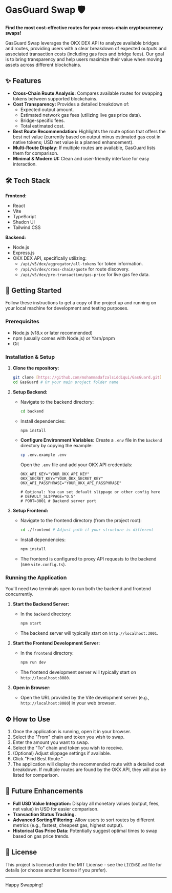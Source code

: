 # GasGuard Swap 🛡️

**Find the most cost-effective routes for your cross-chain cryptocurrency swaps!**

GasGuard Swap leverages the OKX DEX API to analyze available bridges and routes, providing users with a clear breakdown of expected outputs and associated transaction costs (including gas fees and bridge fees). Our goal is to bring transparency and help users maximize their value when moving assets across different blockchains.

<!-- Optional: Add a GIF or Screenshot here of the app in action -->
<!-- ![GasGuard Swap Demo](link_to_your_screenshot_or_gif.png) -->

## ✨ Features

*   **Cross-Chain Route Analysis:** Compares available routes for swapping tokens between supported blockchains.
*   **Cost Transparency:** Provides a detailed breakdown of:
    *   Expected output amount.
    *   Estimated network gas fees (utilizing live gas price data).
    *   Bridge-specific fees.
    *   Total estimated cost.
*   **Best Route Recommendation:** Highlights the route option that offers the best net value (currently based on output minus estimated gas cost in native tokens; USD net value is a planned enhancement).
*   **Multi-Route Display:** If multiple routes are available, GasGuard lists them for comparison.
*   **Minimal & Modern UI:** Clean and user-friendly interface for easy interaction.

## 🛠️ Tech Stack

**Frontend:**
*   React
*   Vite
*   TypeScript
*   Shadcn UI
*   Tailwind CSS

**Backend:**
*   Node.js
*   Express.js
*   OKX DEX API, specifically utilizing:
    *   `/api/v5/dex/aggregator/all-tokens` for token information.
    *   `/api/v5/dex/cross-chain/quote` for route discovery.
    *   `/api/v5/dex/pre-transaction/gas-price` for live gas fee data.

## 🚀 Getting Started

Follow these instructions to get a copy of the project up and running on your local machine for development and testing purposes.

### Prerequisites

*   Node.js (v18.x or later recommended)
*   npm (usually comes with Node.js) or Yarn/pnpm
*   Git

### Installation & Setup

1.  **Clone the repository:**
    ```bash
    git clone [https://github.com/mohammadafzalsiddiqui/GasGuard.git]
    cd GasGuard # Or your main project folder name
    ```

2.  **Setup Backend:**
    *   Navigate to the backend directory:
        ```bash
        cd backend
        ```
    *   Install dependencies:
        ```bash
        npm install
        ```
    *   **Configure Environment Variables:**
        Create a `.env` file in the `backend` directory by copying the example:
        ```bash
        cp .env.example .env 
        ```
        Open the `.env` file and add your OKX API credentials:
        ```env
        OKX_API_KEY="YOUR_OKX_API_KEY"
        OKX_SECRET_KEY="YOUR_OKX_SECRET_KEY"
        OKX_API_PASSPHRASE="YOUR_OKX_API_PASSPHRASE"

        # Optional: You can set default slippage or other config here
        # DEFAULT_SLIPPAGE="0.5" 
        # PORT=3001 # Backend server port
        ```
3.  **Setup Frontend:**
    *   Navigate to the frontend directory (from the project root):
        ```bash
        cd ./frontend # Adjust path if your structure is different
        ```
    *   Install dependencies:
        ```bash
        npm install
        ```
    *   The frontend is configured to proxy API requests to the backend (see `vite.config.ts`).

### Running the Application

You'll need two terminals open to run both the backend and frontend concurrently.

1.  **Start the Backend Server:**
    *   In the `backend` directory:
        ```bash
        npm start
        ```
    *   The backend server will typically start on `http://localhost:3001`.

2.  **Start the Frontend Development Server:**
    *   In the `frontend` directory:
        ```bash
        npm run dev
        ```
    *   The frontend development server will typically start on `http://localhost:8080`.

3.  **Open in Browser:**
    *   Open the URL provided by the Vite development server (e.g., `http://localhost:8080`) in your web browser.

## ⚙️ How to Use

1.  Once the application is running, open it in your browser.
2.  Select the "From" chain and token you wish to swap.
3.  Enter the amount you want to swap.
4.  Select the "To" chain and token you wish to receive.
5.  (Optional) Adjust slippage settings if available.
6.  Click "Find Best Route."
7.  The application will display the recommended route with a detailed cost breakdown. If multiple routes are found by the OKX API, they will also be listed for comparison.

<!-- 
## 📸 Screenshots (Add your screenshots here)

**Input Form:**
![Input Form Screenshot](link_to_input_form_screenshot.png)

**Results Display (Single Route):**
![Single Route Result Screenshot](link_to_single_route_result.png)

**Results Display (Multiple Routes - if you have a demo/mock for this):**
![Multi Route Result Screenshot](link_to_multi_route_result.png)
-->

## 🔮 Future Enhancements

*   **Full USD Value Integration:** Display all monetary values (output, fees, net value) in USD for easier comparison.
*   **Transaction Status Tracking.**
*   **Advanced Sorting/Filtering:** Allow users to sort routes by different metrics (e.g., fastest, cheapest gas, highest output).
*   **Historical Gas Price Data:** Potentially suggest optimal times to swap based on gas price trends.


## 📄 License

This project is licensed under the MIT License - see the `LICENSE.md` file for details (or choose another license if you prefer).

---

Happy Swapping!
